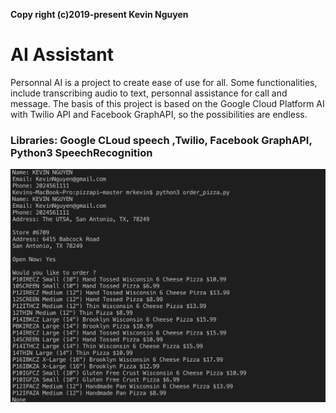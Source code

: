 **Copy right (c)2019-present Kevin Nguyen**

# AI Assistant

Personnal AI is a project to create ease of use for all. Some functionalities, include transcribing audio to text, personnal assistance for call and message. The basis of this project is based on the Google Cloud Platform AI with Twilio API and Facebook GraphAPI, so the possibilities are endless.

### Libraries: Google CLoud speech ,Twilio, Facebook GraphAPI, Python3 SpeechRecognition

![alt text](https://github.com/e76971072/AI-Assistant/blob/master/image/Example.png)
